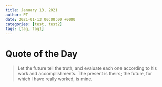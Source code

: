 ```yaml
---
title: January 13, 2021
author: PT
date: 2021-01-13 00:00:00 +0000
categories: [test, test2]
tags: [tag, tag1]
---
```


# Quote of the Day
> Let the future tell the truth, and evaluate each one according to his work and accomplishments. The present is theirs; the future, for which I have really worked, is mine.
